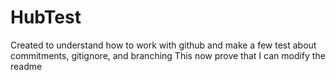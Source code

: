 # HubTest
Created to understand how to work with github and make a few test about commitments, gitignore, and branching
This now prove that I can modify the readme
